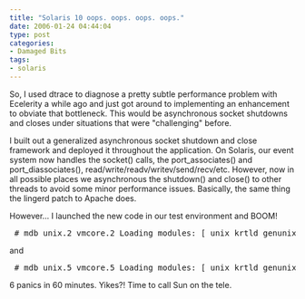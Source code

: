 ```yaml
---
title: "Solaris 10 oops. oops. oops. oops."
date: 2006-01-24 04:44:04
type: post
categories:
- Damaged Bits
tags:
- solaris
---
```


<p>So, I used dtrace to diagnose a pretty subtle performance problem with Ecelerity a while ago and just got around to implementing an enhancement to obviate that bottleneck.  This would be asynchronous socket shutdowns and closes under situations that were "challenging" before.</p>  <p>I built out a generalized asynchronous socket shutdown and close framework and deployed it throughout the application.  On Solaris, our event system now handles the socket() calls, the port_associates() and port_diassociates(), read/write/readv/writev/send/recv/etc.  However, now in all possible places we asynchronous the shutdown() and close() to other threads to avoid some minor performance issues.  Basically, the same thing the lingerd patch to Apache does.</p>  <p>However...  I launched the new code in our test environment and BOOM!</p>  <pre> # mdb unix.2 vmcore.2 Loading modules: [ unix krtld genunix specfs ufs ip sctp usba fctl nca lofs nfs random ipc crypto sppp ] > ::stack vpanic(fe96c300) turnstile_block+0x2ff(d07ea5f0, 0, d5a07700, fec022f8, 0, 0) mutex_vector_enter+0x2d4(d5a07700) getf+0x3f(3dc) port_dissociate_fd+0x42(d3842180, 3dc) portfs+0x131() sys_sysenter+0xdc() </pre>  and  <pre> # mdb unix.5 vmcore.5 Loading modules: [ unix krtld genunix specfs ufs ip sctp usba fctl nca lofs nfs random ipc crypto sppp ] > ::stack vpanic(fe96c300) turnstile_block+0x2ff(d07be000, 0, d2188348, fec022f8, 0, 0) mutex_vector_enter+0x2d4() port_close_pfd+0x2f(d43742c0) port_close_fd+0x58(d43742c0, 45) closeandsetf+0x2db(45, 0) close+0xd() sys_sysenter+0xdc() </pre>  <p>6 panics in 60 minutes.  Yikes?!  Time to call Sun on the tele.</p>
